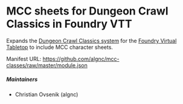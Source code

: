 # MCC sheets for Dungeon Crawl Classics in Foundry VTT

Expands the [Dungeon Crawl Classics system](https://github.com/cyface/foundryvtt-dcc/) for the [Foundry Virtual Tabletop](https://foundryvtt.com) to include MCC character sheets.

Manifest URL: https://github.com/algnc/mcc-classes/raw/master/module.json

##### Maintainers
* Christian Ovsenik (algnc) 

